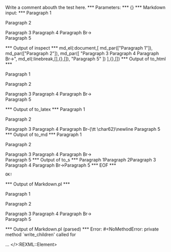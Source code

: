 Write a comment abouth the test here.
*** Parameters: ***
{}
*** Markdown input: ***
Paragraph 1

Paragraph 2


Paragraph 3
Paragraph 4
Paragraph Br->  
Paragraph 5


*** Output of inspect ***
md_el(:document,[
	md_par(["Paragraph 1"]),
	md_par(["Paragraph 2"]),
	md_par([
		"Paragraph 3 Paragraph 4 Paragraph Br->",
		md_el(:linebreak,[],{},[]),
		"Paragraph 5"
	])
],{},[])
*** Output of to_html ***
<p>Paragraph 1</p>

<p>Paragraph 2</p>

<p>Paragraph 3 Paragraph 4 Paragraph Br-&gt;<br />Paragraph 5</p>
*** Output of to_latex ***
Paragraph 1

Paragraph 2

Paragraph 3 Paragraph 4 Paragraph Br-{\tt \char62}\newline Paragraph 5
*** Output of to_md ***
Paragraph 1

Paragraph 2

Paragraph 3 Paragraph 4 Paragraph Br->  
Paragraph 5
*** Output of to_s ***
Paragraph 1Paragraph 2Paragraph 3 Paragraph 4 Paragraph Br->Paragraph 5
*** EOF ***



	OK!



*** Output of Markdown.pl ***
<p>Paragraph 1</p>

<p>Paragraph 2</p>

<p>Paragraph 3
Paragraph 4
Paragraph Br-> <br />
Paragraph 5</p>

*** Output of Markdown.pl (parsed) ***
Error: #<NoMethodError: private method `write_children' called for <div> ... </>:REXML::Element>
